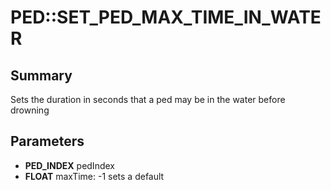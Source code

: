 # PED::SET_PED_MAX_TIME_IN_WATER

## Summary
Sets the duration in seconds that a ped may be in the water before drowning

## Parameters
* **PED_INDEX** pedIndex
* **FLOAT** maxTime: -1 sets a default